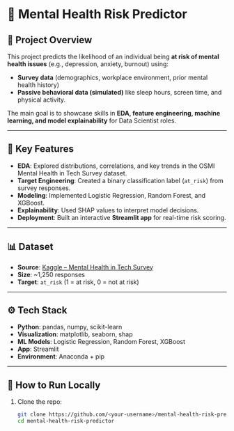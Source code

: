 # 🧠 Mental Health Risk Predictor

## 📌 Project Overview
This project predicts the likelihood of an individual being **at risk of mental health issues** (e.g., depression, anxiety, burnout) using:
- **Survey data** (demographics, workplace environment, prior mental health history)
- **Passive behavioral data (simulated)** like sleep hours, screen time, and physical activity.

The main goal is to showcase skills in **EDA, feature engineering, machine learning, and model explainability** for Data Scientist roles.

-------------------------------------------------------------------

## 🎯 Key Features
- **EDA**: Explored distributions, correlations, and key trends in the OSMI Mental Health in Tech Survey dataset.
- **Target Engineering**: Created a binary classification label (`at_risk`) from survey responses.
- **Modeling**: Implemented Logistic Regression, Random Forest, and XGBoost.
- **Explainability**: Used SHAP values to interpret model decisions.
- **Deployment**: Built an interactive **Streamlit app** for real-time risk scoring.

-------------------------------------------------------------------

## 📊 Dataset
- **Source**: [Kaggle – Mental Health in Tech Survey](https://www.kaggle.com/datasets/osmi/mental-health-in-tech-survey)
- **Size**: ~1,250 responses
- **Target**: `at_risk` (1 = at risk, 0 = not at risk)

-------------------------------------------------------------------

## ⚙️ Tech Stack
- **Python**: pandas, numpy, scikit-learn
- **Visualization**: matplotlib, seaborn, shap
- **ML Models**: Logistic Regression, Random Forest, XGBoost
- **App**: Streamlit
- **Environment**: Anaconda + pip

-------------------------------------------------------------------

## 🚀 How to Run Locally

1. Clone the repo:
   ```bash
   git clone https://github.com/<your-username>/mental-health-risk-predictor.git
   cd mental-health-risk-predictor
